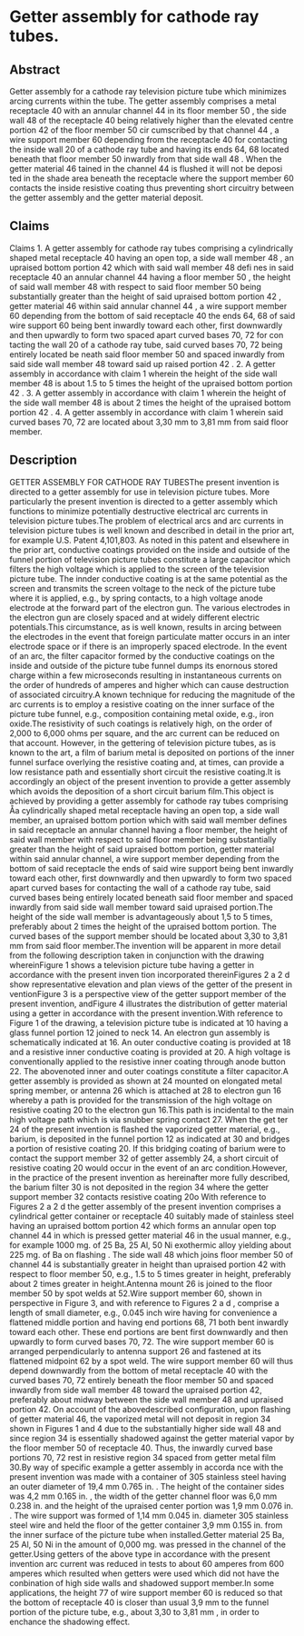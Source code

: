 # Getter assembly for cathode ray tubes.

## Abstract
Getter assembly for a cathode ray television picture tube which minimizes arcing currents within the tube. The getter assembly comprises a metal receptacle 40 with an annular channel 44 in its floor member 50 , the side wall 48 of the receptacle 40 being relatively higher than the elevated centre portion 42 of the floor member 50 cir cumscribed by that channel 44 , a wire support member 60 depending from the receptacle 40 for contacting the inside wall 20 of a cathode ray tube and having its ends 64, 68 located beneath that floor member 50 inwardly from that side wall 48 . When the getter material 46 tained in the channel 44 is flushed it will not be deposi ted in the shade area beneath the receptacle where the support member 60 contacts the inside resistive coating thus preventing short circuitry between the getter assembly and the getter material deposit.

## Claims
Claims 1. A getter assembly for cathode ray tubes comprising a cylindrically shaped metal receptacle 40 having an open top, a side wall member 48 , an upraised bottom portion 42 which with said wall member 48 defi nes in said receptacle 40 an annular channel 44 having a floor member 50 , the height of said wall member 48 with respect to said floor member 50 being substantially greater than the height of said upraised bottom portion 42 , getter material 46 within said annular channel 44 , a wire support member 60 depending from the bottom of said receptacle 40 the ends 64, 68 of said wire support 60 being bent inwardly toward each other, first downwardly and then upwardly to form two spaced apart curved bases 70, 72 for con tacting the wall 20 of a cathode ray tube, said curved bases 70, 72 being entirely located be neath said floor member 50 and spaced inwardly from said side wall member 48 toward said up raised portion 42 . 2. A getter assembly in accordance with claim 1 wherein the height of the side wall member 48 is about 1.5 to 5 times the height of the upraised bottom portion 42 . 3. A getter assembly in accordance with claim 1 wherein the height of the side wall member 48 is about 2 times the height of the upraised bottom portion 42 . 4. A getter assembly in accordance with claim 1 wherein said curved bases 70, 72 are located about 3,30 mm to 3,81 mm from said floor member.

## Description
GETTER ASSEMBLY FOR CATHODE RAY TUBESThe present invention is directed to a getter assembly for use in television picture tubes. More particularly the present invention is directed to a getter assembly which functions to minimize potentially destructive electrical arc currents in television picture tubes.The problem of electrical arcs and arc currents in television picture tubes is well known and described in detail in the prior art, for example U.S. Patent 4,101,803. As noted in this patent and elsewhere in the prior art, conductive coatings provided on the inside and outside of the funnel portion of television picture tubes constitute a large capacitor which filters the high voltage which is applied to the screen of the television picture tube. The innder conductive coating is at the same potential as the screen and transmits the screen voltage to the neck of the picture tube where it is applied, e.g., by spring contacts, to a high voltage anode electrode at the forward part of the electron gun. The various electrodes in the electron gun are closely spaced and at widely different electric potentials.This circumstance, as is well known, results in arcing between the electrodes in the event that foreign particulate matter occurs in an inter electrode space or if there is an improperly spaced electrode. In the event of an arc, the filter capacitor formed by the conductive coatings on the inside and outside of the picture tube funnel dumps its enornous stored charge within a few microseconds resulting in instantaneous currents on the order of hundreds of amperes and higher which can cause destruction of associated circuitry.A known technique for reducing the magnitude of the arc currents is to employ a resistive coating on the inner surface of the picture tube funnel, e.g., composition containing metal oxide, e.g., iron oxide.The resistivity of such coatings is relatively high, on the order of 2,000 to 6,000 ohms per square, and the arc current can be reduced on that account. However, in the gettering of television picture tubes, as is known to the art, a film of barium metal is deposited on portions of the inner funnel surface overlying the resistive coating and, at times, can provide a low resistance path and essentially short circuit the resistive coating.It is accordingly an object of the present invention to provide a getter assembly which avoids the deposition of a short circuit barium film.This object is achieved by providing a getter assembly for cathode ray tubes comprising Åa cylindrically shaped metal receptacle having an open top, a side wall member, an upraised bottom portion which with said wall member defines in said receptacle an annular channel having a floor member, the height of said wall member with respect to said floor member being substantially greater than the height of said upraised bottom portion, getter material within said annular channel, a wire support member depending from the bottom of said receptacle the ends of said wire support being bent inwardly toward each other, first downwardly and then upwardly to form two spaced apart curved bases for contacting the wall of a cathode ray tube, said curved bases being entirely located beneath said floor member and spaced inwardly from said side wall member toward said upraised portion.The height of the side wall member is advantageously about 1,5 to 5 times, preferably about 2 times the height of the upraised bottom portion. The curved bases of the support member should be located about 3,30 to 3,81 mm from said floor member.The invention will be apparent in more detail from the following description taken in conjunction with the drawing whereinFigure 1 shows a television picture tube having a getter in accordance with the present inven tion incorporated thereinFigures 2 a 2 d show representative elevation and plan views of the getter of the present in ventionFigure 3 is a perspective view of the getter support member of the present invention, andFigure 4 illustrates the distribution of getter material using a getter in accordance with the present invention.With reference to Figure 1 of the drawing, a television picture tube is indicated at 10 having a glass funnel portion 12 joined to neck 14. An electron gun assembly is schematically indicated at 16. An outer conductive coating is provided at 18 and a resistive inner conductive coating is provided at 20. A high voltage is conventionally applied to the resistive inner coating through anode button 22. The abovenoted inner and outer coatings constitute a filter capacitor.A getter assembly is provided as shown at 24 mounted on elongated metal spring member, or antenna 26 which is attached at 28 to electron gun 16 whereby a path is provided for the transmission of the high voltage on resistive coating 20 to the electron gun 16.This path is incidental to the main high voltage path which is via snubber spring contact 27. When the get ter 24 of the present invention is flashed the vaporized getter material, e.g., barium, is deposited in the funnel portion 12 as indicated at 30 and bridges a portion of resistive coating 20. If this bridging coating of barium were to contact the support member 32 of getter assembly 24, a short circuit of resistive coating 20 would occur in the event of an arc condition.However, in the practice of the present invention as hereinafter more fully described, the barium filter 30 is not deposited in the region 34 where the getter support member 32 contacts resistive coating 20o With reference to Figures 2 a 2 d the getter assembly of the present invention comprises a cylindrical getter container or receptacle 40 suitably made of stainless steel having an upraised bottom portion 42 which forms an annular open top channel 44 in which is pressed getter material 46 in the usual manner, e.g., for example 1000 mg. of 25 Ba, 25 Al, 50 Ni exothermic alloy yielding about 225 mg. of Ba on flashing . The side wall 48 which joins floor member 50 of channel 44 is substantially greater in height than upraised portion 42 with respect to floor member 50, e.g., 1.5 to 5 times greater in height, preferably about 2 times greater in height.Antenna mount 26 is joined to the floor member 50 by spot welds at 52.Wire support member 60, shown in perspective in Figure 3, and with reference to Figures 2 a d , comprise a length of small diameter, e.g., 0.045 inch wire having for convenience a flattened middle portion and having end portions 68, 71 both bent inwardly toward each other. These end portions are bent first downwardly and then upwardly to form curved bases 70, 72. The wire support member 60 is arranged perpendicularly to antenna support 26 and fastened at its flattened midpoint 62 by a spot weld. The wire support member 60 will thus depend downwardly from the bottom of metal receptacle 40 with the curved bases 70, 72 entirely beneath the floor member 50 and spaced inwardly from side wall member 48 toward the upraised portion 42, preferably about midway between the side wall member 48 and upraised portion 42. On account of the abovedescribed configuration, upon flashing of getter material 46, the vaporized metal will not deposit in region 34 shown in Figures 1 and 4 due to the substantially higher side wall 48 and since region 34 is essentially shadowed against the getter material vapor by the floor member 50 of receptacle 40. Thus, the inwardly curved base portions 70, 72 rest in resistive region 34 spaced from getter metal film 30.By way of specific example a getter assembly in accorda nce with the present invention was made with a container of 305 stainless steel having an outer diameter of 19,4 mm 0.765 in. . The height of the container sides was 4,2 mm 0.165 in. , the width of the getter channel floor was 6,0 mm 0.238 in. and the height of the upraised center portion was 1,9 mm 0.076 in. . The wire support was formed of 1,14 mm 0.045 in. diameter 305 stainless steel wire and held the floor of the getter container 3,9 mm 0.155 in. from the inner surface of the picture tube when installed.Getter material 25 Ba, 25 Al, 50 Ni in the amount of 0,000 mg. was pressed in the channel of the getter.Using getters of the above type in accordance with the present invention arc current was reduced in tests to about 60 amperes from 600 amperes which resulted when getters were used which did not have the conbination of high side walls and shadowed support member.In some applications, the height 77 of wire support member 60 is reduced so that the bottom of receptacle 40 is closer than usual 3,9 mm to the funnel portion of the picture tube, e.g., about 3,30 to 3,81 mm , in order to enchance the shadowing effect.